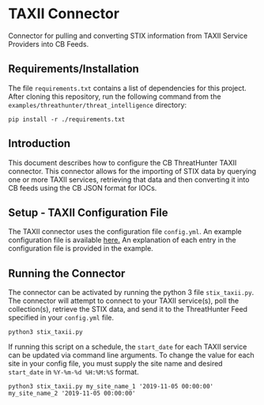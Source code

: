 # TAXII Connector
Connector for pulling and converting STIX information from TAXII Service Providers into CB Feeds.

## Requirements/Installation

The file `requirements.txt` contains a list of dependencies for this project. After cloning this repository, run the following command from the `examples/threathunter/threat_intelligence` directory:

```
pip install -r ./requirements.txt
```

## Introduction
This document describes how to configure the CB ThreatHunter TAXII connector.
This connector allows for the importing of STIX data by querying one or more TAXII services, retrieving that data and then converting it into CB feeds using the CB JSON format for IOCs.

## Setup - TAXII Configuration File
The TAXII connector uses the configuration file `config.yml`. An example configuration file is available [here.](config.yml) An explanation of each entry in the configuration file is provided in the example.


## Running the Connector
The connector can be activated by running the python 3 file `stix_taxii.py`. The connector will attempt to connect to your TAXII service(s), poll the collection(s), retrieve the STIX data, and send it to the ThreatHunter Feed specified in your `config.yml` file.

`python3 stix_taxii.py`

If running this script on a schedule, the `start_date` for each TAXII service can be updated via command line arguments. To change the value for each site in your config file, you must supply the site name and desired `start_date` in `%Y-%m-%d %H:%M:%S` format.

`python3 stix_taxii.py my_site_name_1 '2019-11-05 00:00:00' my_site_name_2 '2019-11-05 00:00:00'`
